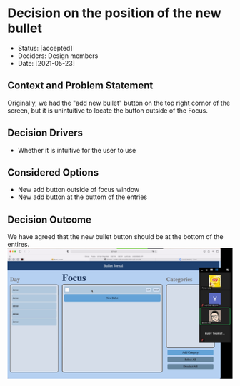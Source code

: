 # Decision on the position of the new bullet

* Status: [accepted]
* Deciders: Design members
* Date: [2021-05-23]

## Context and Problem Statement

Originally, we had the "add new bullet" button on the top right cornor of the screen, but it is unintuitive to locate the button outside of the Focus.

## Decision Drivers 

* Whether it is intuitive for the user to use

## Considered Options

* New add button outside of focus window
* New add button at the buttom of the entries

## Decision Outcome

We have agreed that the new bullet button should be at the bottom of the entires.![newDesign](Assets/newdesign.png)